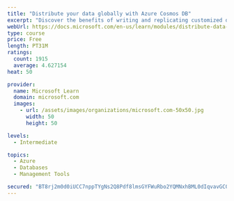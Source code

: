 ```yaml
---
title: "Distribute your data globally with Azure Cosmos DB"
excerpt: "Discover the benefits of writing and replicating customized data to regions around the world with Azure Cosmos DB global distribution."
webUrl: https://docs.microsoft.com/en-us/learn/modules/distribute-data-globally-with-cosmos-db/
type: course
price: Free
length: PT31M
ratings:
  count: 1915
  average: 4.627154
heat: 50

provider:
  name: Microsoft Learn
  domain: microsoft.com
  images:
    - url: /assets/images/organizations/microsoft.com-50x50.jpg
      width: 50
      height: 50

levels:
  - Intermediate

topics:
  - Azure
  - Databases
  - Management Tools

secured: "BT8rj2m0d0iUCC7nppTYgNs2Q8Pdf8lmsGYFWuRbo2YQMNxhBML0dIqvavGC04MMPmbi4fFLqGfaavfnoBiM9PiT6B9Jti6/mErdW5n5mXVtmLDlCVebqnq2lAprhnwos7YriKggrloetp8szAiJqK9lr8mS+pGwePWBBugQhurRDZDMyaTloPvI2lXdHAFLCkT70219911jjEnl5uZE2iypAEwWTDVZkLyg/7tv0aL9Ty+Mgrh7ruNxTicy5GmblDQeXvbFRBTJwFWTGKWbn1qqd8fyTezCXC/0YuaeEVr6xI1b/piQbaiexLv/USqy7lmGNGvXuNJgawhlVPin9a7F6k4qDiRiEbS+nfzhNQpaFVkvG/FrELbK0SrYnYIuJ+R72MC9Yhxibiu4DMOR8IkN09pqwXQ2NurnSIhHKSk=;ewPQpyHShMAD9EQ2wW7JYQ=="
---
```


